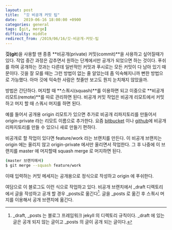 ```yaml
---
layout: post
title:  "깃 비공개 커밋 팁"
date:   2019-06-16 18:00:00 +0900
categories: general
tags: [git, merge]
difficulty: middle
redirect_from: /2019/06/16/깃-비공개-커밋-팁
---
```

**깃(git**)을 사용할 땐 종종 **비공개(private) 커밋(commit)**을 사용하고 싶어질때가 있다. 작업 중간 과정은 감추면서 원하는 단계에서만 공개가 되었으면 하는 것이다. 푸쉬를 하여 공개하는 것과는 다른데 일반적인 커밋과 푸시로는 모든 커밋이 다 남아 있기 때문이다. 깃을 잘 모를 때는 그런 방법이 없는 줄 알았는데 좀 익숙해지니까 뻔한 방법으로 가능했다. 아마 깃에 익숙한 사람은 첫줄만 보고도 뭔지 눈치채지 않았을까.

방법은 간단하다. 머지할 때 **스쿼시(squash)**를 이용하면 되고 이중으로 **비공개 리모트(remote)**를 따로 관리하면 된다. 비공개 커밋 작업은 비공개 리모트에서 커밋하고 머지 할 때 스쿼시 머지를 하면 된다.

예를 들어서 공개용 origin 리모트가 있으면 추가로 비공개 리파지토리를 만들어서 origin-private 라는 리모트 이름으로 추가한다. 요즘 [bitbucket](https://bitbucket.org/) 이나 [github](https://github.com/)에 비공개 리파지토리를 만들 수 있으니 새로 만들기 편하다.

비공개로 할 작업이 있다면 feature/work 라는 브랜치를 만든다. 이 비공개 브랜치는 origin 에는 올리지 않고 origin-private 에서만 올리면서 작업한다. 그 후 나중에 이 브랜치를 master 에 머지할때 squash merge 로 머지하면 된다.

```bash
(master 브랜치에서)
$ git merge --squash feature/work
```

이때 입력하는 커밋 메세지는 공개용으로 정식으로 작성하고 origin 에 푸쉬한다.

여담으로 이 블로그도 이런 식으로 작업하고 있다. 비공개 브랜치에서 _draft 디렉토리에서 글을 작성하고 공개 할 경우 _posts로 옮긴다[^1]. 글을 _posts 로 옮긴 후 스쿼시 머지를 이용해서 공개 브랜치에 옮긴다.

[^1]: _draft, _posts 는 블로그 프레임워크 jekyll 의 디렉토리 규칙이다. _draft 에 있는 글은 공개 되지 않는 글이고 _posts 의 글이 공개 되는 글이다.